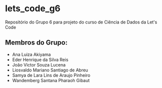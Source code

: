 # lets_code_g6
Repositório do Grupo 6 para projeto do curso de Ciência de Dados da Let's Code

## Membros do Grupo:
- Ana Luiza Akiyama
- Eder Henrique da Silva Reis
- João Victor Souza Lucena
- Liosvaldo Mariano Santiago de Abreu
- Samya de Lara Lins de Araujo Pinheiro
- Wandemberg Santana Pharaoh Gibaut
